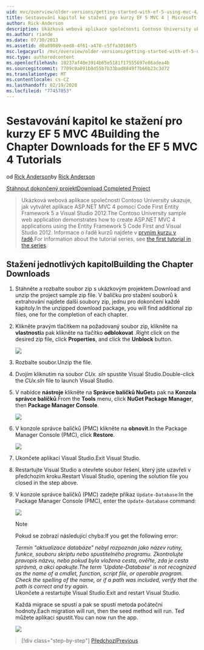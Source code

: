 ```yaml
---
uid: mvc/overview/older-versions/getting-started-with-ef-5-using-mvc-4/building-the-ef5-mvc4-chapter-downloads
title: Sestavování kapitol ke stažení pro kurzy EF 5 MVC 4 | Microsoft Docs
author: Rick-Anderson
description: Ukázková webová aplikace společnosti Contoso University ukazuje, jak vytvářet aplikace ASP.NET MVC 4 pomocí Code First Entity Framework 5 a Visual Studio...
ms.author: riande
ms.date: 07/30/2013
ms.assetid: d0a89089-eed8-4f61-a478-c5ffa30186f5
msc.legacyurl: /mvc/overview/older-versions/getting-started-with-ef-5-using-mvc-4/building-the-ef5-mvc4-chapter-downloads
msc.type: authoredcontent
ms.openlocfilehash: 10237af40e3914b65e5181f17555697e86adea4b
ms.sourcegitcommit: 7709c0a091b8d55b7b33bad8849f7b66b23c3d72
ms.translationtype: MT
ms.contentlocale: cs-CZ
ms.lasthandoff: 02/19/2020
ms.locfileid: "77457853"
---
```

# <a name="building-the-chapter-downloads-for-the-ef-5-mvc-4-tutorials"></a><span data-ttu-id="82f2e-103">Sestavování kapitol ke stažení pro kurzy EF 5 MVC 4</span><span class="sxs-lookup"><span data-stu-id="82f2e-103">Building the Chapter Downloads for the EF 5 MVC 4 Tutorials</span></span>

<span data-ttu-id="82f2e-104">od [Rick Anderson](https://twitter.com/RickAndMSFT)</span><span class="sxs-lookup"><span data-stu-id="82f2e-104">by [Rick Anderson](https://twitter.com/RickAndMSFT)</span></span>

[<span data-ttu-id="82f2e-105">Stáhnout dokončený projekt</span><span class="sxs-lookup"><span data-stu-id="82f2e-105">Download Completed Project</span></span>](https://code.msdn.microsoft.com/Getting-Started-with-dd0e2ed8)

> <span data-ttu-id="82f2e-106">Ukázková webová aplikace společnosti Contoso University ukazuje, jak vytvářet aplikace ASP.NET MVC 4 pomocí Code First Entity Framework 5 a Visual Studio 2012.</span><span class="sxs-lookup"><span data-stu-id="82f2e-106">The Contoso University sample web application demonstrates how to create ASP.NET MVC 4 applications using the Entity Framework 5 Code First and Visual Studio 2012.</span></span> <span data-ttu-id="82f2e-107">Informace o řadě kurzů najdete v [prvním kurzu v řadě](creating-an-entity-framework-data-model-for-an-asp-net-mvc-application.md).</span><span class="sxs-lookup"><span data-stu-id="82f2e-107">For information about the tutorial series, see [the first tutorial in the series](creating-an-entity-framework-data-model-for-an-asp-net-mvc-application.md).</span></span>

## <a name="building-the-chapter-downloads"></a><span data-ttu-id="82f2e-108">Stažení jednotlivých kapitol</span><span class="sxs-lookup"><span data-stu-id="82f2e-108">Building the Chapter Downloads</span></span>

1. <span data-ttu-id="82f2e-109">Stáhněte a rozbalte soubor zip s ukázkovým projektem.</span><span class="sxs-lookup"><span data-stu-id="82f2e-109">Download and unzip the  project sample zip file.</span></span> <span data-ttu-id="82f2e-110">V balíčku pro stažení souborů k extrahování najdete další soubory zip, jednu pro dokončení každé kapitoly.</span><span class="sxs-lookup"><span data-stu-id="82f2e-110">In the unzipped download package, you will find additional zip files, one for the completion of each chapter.</span></span>
2. <span data-ttu-id="82f2e-111">Klikněte pravým tlačítkem na požadovaný soubor zip, klikněte na **vlastnosti**a pak klikněte na tlačítko **odblokovat** .</span><span class="sxs-lookup"><span data-stu-id="82f2e-111">Right click on the desired zip file, click **Properties**, and click the **Unblock** button.</span></span>  
  
    ![](building-the-ef5-mvc4-chapter-downloads/_static/image1.png)
3. <span data-ttu-id="82f2e-112">Rozbalte soubor.</span><span class="sxs-lookup"><span data-stu-id="82f2e-112">Unzip the file.</span></span>
4. <span data-ttu-id="82f2e-113">Dvojím kliknutím na soubor *CUx. sln* spustíte Visual Studio.</span><span class="sxs-lookup"><span data-stu-id="82f2e-113">Double-click the *CUx.sln* file to launch Visual Studio.</span></span>
5. <span data-ttu-id="82f2e-114">V nabídce **nástroje** klikněte na **Správce balíčků NuGet**a pak na **Konzola správce balíčků**.</span><span class="sxs-lookup"><span data-stu-id="82f2e-114">From the **Tools** menu, click **NuGet Package Manager**, then **Package Manager Console**.</span></span>  
  
    ![](building-the-ef5-mvc4-chapter-downloads/_static/image2.png)
6. <span data-ttu-id="82f2e-115">V konzole správce balíčků (PMC) klikněte na **obnovit**.</span><span class="sxs-lookup"><span data-stu-id="82f2e-115">In the Package Manager Console (PMC), click **Restore**.</span></span>  
  
    ![](building-the-ef5-mvc4-chapter-downloads/_static/image3.png)
7. <span data-ttu-id="82f2e-116">Ukončete aplikaci Visual Studio.</span><span class="sxs-lookup"><span data-stu-id="82f2e-116">Exit Visual Studio.</span></span>
8. <span data-ttu-id="82f2e-117">Restartujte Visual Studio a otevřete soubor řešení, který jste uzavřeli v předchozím kroku.</span><span class="sxs-lookup"><span data-stu-id="82f2e-117">Restart Visual Studio, opening the solution file you closed in the step above.</span></span>
9. <span data-ttu-id="82f2e-118">V konzole správce balíčků (PMC) zadejte příkaz `Update-Database`:</span><span class="sxs-lookup"><span data-stu-id="82f2e-118">In the Package Manager Console (PMC), enter the `Update-Database` command:</span></span>  
  
    ![](building-the-ef5-mvc4-chapter-downloads/_static/image4.png)  

    > [!NOTE]
    > <span data-ttu-id="82f2e-119">Pokud se zobrazí následující chyba:</span><span class="sxs-lookup"><span data-stu-id="82f2e-119">If you get the following error:</span></span>  
    >   
    >  <span data-ttu-id="82f2e-120">*Termín "aktualizace databáze" nebyl rozpoznán jako název rutiny, funkce, souboru skriptu nebo spustitelného programu. Zkontrolujte pravopis názvu, nebo pokud byla vložena cesta, ověřte, zda je cesta správná, a akci opakujte.*</span><span class="sxs-lookup"><span data-stu-id="82f2e-120">*The term 'Update-Database' is not recognized as the name of a cmdlet, function, script file, or operable program. Check the spelling of the name, or if a path was included, verify that the path is correct and try again.*</span></span>  
    > <span data-ttu-id="82f2e-121">Ukončete a restartujte Visual Studio.</span><span class="sxs-lookup"><span data-stu-id="82f2e-121">Exit and restart Visual Studio.</span></span>

    <span data-ttu-id="82f2e-122">Každá migrace se spustí a pak se spustí metoda počáteční hodnoty.</span><span class="sxs-lookup"><span data-stu-id="82f2e-122">Each migration will run, then the seed method will run.</span></span> <span data-ttu-id="82f2e-123">Teď můžete aplikaci spustit.</span><span class="sxs-lookup"><span data-stu-id="82f2e-123">You can now run the app.</span></span>

    ![](building-the-ef5-mvc4-chapter-downloads/_static/image5.png)

> [!div class="step-by-step"]
> [<span data-ttu-id="82f2e-124">Předchozí</span><span class="sxs-lookup"><span data-stu-id="82f2e-124">Previous</span></span>](advanced-entity-framework-scenarios-for-an-mvc-web-application.md)
